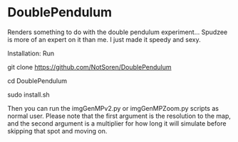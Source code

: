 # DoublePendulum
Renders something to do with the double pendulum experiment... Spudzee is more of an expert on it than me. I just made it speedy and sexy. 

Installation:
Run 

git clone https://github.com/NotSoren/DoublePendulum 

cd DoublePendulum

sudo install.sh

Then you can run the imgGenMPv2.py or imgGenMPZoom.py scripts as normal user. Please note that the first argument is the resolution to the map, and the second argument is a multiplier for how long it will simulate before skipping that spot and moving on. 
